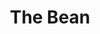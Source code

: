 ---
title: The Bean
tags: john
image: src/files/john/Chicago_Bean_2000.jpg
imageBase: Chicago_Bean
alt: The Bean sculpture in Chicago, officially known as Cloud Gate.
imageDate: November 2021
location: Chicago, Illinois
camera: Ricoh GR II
metaDescription: The Bean sculpture in Chicago, officially known as Cloud Gate.
---
